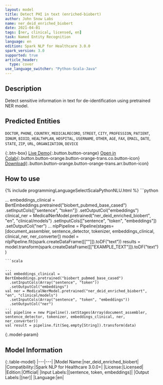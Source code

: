```yaml
---
layout: model
title: Detect PHI in text (enriched-biobert)
author: John Snow Labs
name: ner_deid_enriched_biobert
date: 2021-04-01
tags: [ner, clinical, licensed, en]
task: Named Entity Recognition
language: en
edition: Spark NLP for Healthcare 3.0.0
spark_version: 3.0
supported: true
article_header:
  type: cover
use_language_switcher: "Python-Scala-Java"
---
```


## Description

Detect sensitive information in text for de-identification using pretrained NER model.

## Predicted Entities

`DOCTOR`, `PHONE`, `COUNTRY`, `MEDICALRECORD`, `STREET`, `CITY`, `PROFESSION`, `PATIENT`, `IDNUM`, `BIOID`, `HEALTHPLAN`, `HOSPITAL`, `USERNAME`, `OTHER`, `AGE`, `FAX`, `EMAIL`, `DATE`, `STATE`, `ZIP`, `URL`, `ORGANIZATION`, `DEVICE`

{:.btn-box}
[Live Demo](https://demo.johnsnowlabs.com/healthcare/NER_DEMOGRAPHICS/){:.button.button-orange}
[Open in Colab](https://colab.research.google.com/github/JohnSnowLabs/spark-nlp-workshop/blob/master/tutorials/Certification_Trainings/Healthcare/1.Clinical_Named_Entity_Recognition_Model.ipynb){:.button.button-orange.button-orange-trans.co.button-icon}
[Download](https://s3.amazonaws.com/auxdata.johnsnowlabs.com/clinical/models/ner_deid_enriched_biobert_en_3.0.0_3.0_1617260810027.zip){:.button.button-orange.button-orange-trans.arr.button-icon}

## How to use



<div class="tabs-box" markdown="1">
{% include programmingLanguageSelectScalaPythonNLU.html %}
```python

...
embeddings_clinical = BertEmbeddings.pretrained("biobert_pubmed_base_cased")  .setInputCols(["sentence", "token"])  .setOutputCol("embeddings")
clinical_ner = MedicalNerModel.pretrained("ner_deid_enriched_biobert", "en", "clinical/models")   .setInputCols(["sentence", "token", "embeddings"])   .setOutputCol("ner")
...
nlpPipeline = Pipeline(stages=[document_assembler, sentence_detector, tokenizer, embeddings_clinical, clinical_ner, ner_converter])
model = nlpPipeline.fit(spark.createDataFrame([[""]]).toDF("text"))
results = model.transform(spark.createDataFrame([["EXAMPLE_TEXT"]]).toDF("text"))
```
```scala

...
val embeddings_clinical = BertEmbeddings.pretrained("biobert_pubmed_base_cased")
  .setInputCols(Array("sentence", "token"))
  .setOutputCol("embeddings")
val ner = MedicalNerModel.pretrained("ner_deid_enriched_biobert", "en", "clinical/models")
  .setInputCols(Array("sentence", "token", "embeddings"))
  .setOutputCol("ner")
...
val pipeline = new Pipeline().setStages(Array(document_assembler, sentence_detector, tokenizer, embeddings_clinical, ner, ner_converter))
val result = pipeline.fit(Seq.empty[String]).transform(data)
```
</div>

{:.model-param}
## Model Information

{:.table-model}
|---|---|
|Model Name:|ner_deid_enriched_biobert|
|Compatibility:|Spark NLP for Healthcare 3.0.0+|
|License:|Licensed|
|Edition:|Official|
|Input Labels:|[sentence, token, embeddings]|
|Output Labels:|[ner]|
|Language:|en|
